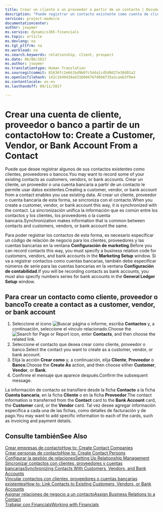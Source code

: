 ```yaml
---
title: Crear un cliente o un proveedor a partir de un contacto | Documentos de Microsoft
description: "Puede registrar un contacto existente como cuenta de cliente, proveedor o banco usando datos existentes y especificando una relación de negocio."
services: project-madeira
documentationcenter: 
author: jswymer
ms.service: dynamics365-financials
ms.topic: article
ms.devlang: na
ms.tgt_pltfrm: na
ms.workload: na
ms.search.keywords: relationship, client, prospect
ms.date: 06/06/2017
ms.author: jswymer
ms.translationtype: Human Translation
ms.sourcegitcommit: 81636fc2e661bd9b07c54da1cd5d0d27e30d01a2
ms.openlocfilehash: 142c1649438ad31b604767d6b6f35a1caeb3f9e4
ms.contentlocale: es-es
ms.lasthandoff: 09/11/2017

---
```

# <a name="how-to-create-a-customer-vendor-or-bank-account-from-a-contact"></a><span data-ttu-id="04a0e-103">Crear una cuenta de cliente, proveedor o banco a partir de un contacto</span><span class="sxs-lookup"><span data-stu-id="04a0e-103">How to: Create a Customer, Vendor, or Bank Account From a Contact</span></span>
<span data-ttu-id="04a0e-104">Puede que desee registrar algunos de sus contactos existentes como clientes, proveedores o bancos.</span><span class="sxs-lookup"><span data-stu-id="04a0e-104">You may want to record some of your existing contacts as customers, vendors, or bank accounts.</span></span> <span data-ttu-id="04a0e-105">Crear un cliente, un proveedor o una cuenta bancaria a partir de un contacto le permite usar datos existentes.</span><span class="sxs-lookup"><span data-stu-id="04a0e-105">Creating a customer, vendor, or bank account from a contact enables you use existing data.</span></span> <span data-ttu-id="04a0e-106">Al crear un cliente, proveedor o cuenta bancaria de esta forma, se sincroniza con el contacto.</span><span class="sxs-lookup"><span data-stu-id="04a0e-106">When you create a customer, vendor, or bank account this way, it is synchronized with the contact.</span></span> <span data-ttu-id="04a0e-107">La sincronización unifica la información que es común entre los contactos y los clientes, los proveedores o la cuenta bancaria.</span><span class="sxs-lookup"><span data-stu-id="04a0e-107">Synchronization makes information that is common between contacts and customers, vendors, or bank account the same.</span></span>

<span data-ttu-id="04a0e-108">Para poder registrar los contactos de esta forma, es necesario especificar un código de relación de negocio para los clientes, proveedores y las cuentas bancarias en la ventana **Configuración de marketing**.</span><span class="sxs-lookup"><span data-stu-id="04a0e-108">Before you can record contacts this way, you must specify a business relation code for customers, vendors, and bank accounts in the **Marketing Setup** window.</span></span> <span data-ttu-id="04a0e-109">Si va a registrar contactos como cuentas bancarias, también debe especificar números de serie para las cuentas bancarias en la ventana **Configuración de contabilidad**.</span><span class="sxs-lookup"><span data-stu-id="04a0e-109">If you will be recording contacts as bank accounts, you must also specify numbers series for bank accounts in the **General Ledger Setup** window.</span></span>

## <a name="to-create-a-contact-as-a-customer-vendor-or-bank-account"></a><span data-ttu-id="04a0e-110">Para crear un contacto como cliente, proveedor o banco</span><span class="sxs-lookup"><span data-stu-id="04a0e-110">To create a contact as a customer, vendor, or bank account</span></span>
1. <span data-ttu-id="04a0e-111">Seleccione el icono ![Buscar página o informe](media/ui-search/search_small.png "icono Buscar página o informe"), escriba **Contactos** y, a continuación, seleccione el vínculo relacionado.</span><span class="sxs-lookup"><span data-stu-id="04a0e-111">Choose the ![Search for Page or Report](media/ui-search/search_small.png "Search for Page or Report icon") icon, enter **Contacts**, and then choose the related link.</span></span>
2. <span data-ttu-id="04a0e-112">Seleccione el contacto que desea crear como cliente, proveedor o banco.</span><span class="sxs-lookup"><span data-stu-id="04a0e-112">Select the contact you want to create as a customer, vendor, or bank account.</span></span>
3. <span data-ttu-id="04a0e-113">Elija la acción **Crear como** y, a continuación, elija **Cliente**, **Proveedor** o **Banco**.</span><span class="sxs-lookup"><span data-stu-id="04a0e-113">Choose the **Create As** action, and then choose either **Customer**, **Vendor**, or **Bank**.</span></span>
4. <span data-ttu-id="04a0e-114">Confirme el mensaje que aparece después.</span><span class="sxs-lookup"><span data-stu-id="04a0e-114">Confirm the subsequent message.</span></span>

<span data-ttu-id="04a0e-115">La información de contacto se transfiere desde la ficha **Contacto** a la ficha **Cuenta bancaria**, en la ficha **Cliente** o en la ficha **Proveedor**.</span><span class="sxs-lookup"><span data-stu-id="04a0e-115">The contact information is transferred from the **Contact** card to the **Bank Account** card, the **Customer** card, or the **Vendor** card.</span></span> <span data-ttu-id="04a0e-116">Tal vez desee agregar información específica a cada una de las fichas, como detalles de facturación y de pago.</span><span class="sxs-lookup"><span data-stu-id="04a0e-116">You may want to add specific information to each of the cards, such as invoicing and payment details.</span></span>

## <a name="see-also"></a><span data-ttu-id="04a0e-117">Consulte también</span><span class="sxs-lookup"><span data-stu-id="04a0e-117">See Also</span></span>
[<span data-ttu-id="04a0e-118">Crear empresas de contacto</span><span class="sxs-lookup"><span data-stu-id="04a0e-118">How to: Create Contact Companies</span></span>](marketing-create-contact-companies.md)  
[<span data-ttu-id="04a0e-119">Crear personas de contacto</span><span class="sxs-lookup"><span data-stu-id="04a0e-119">How to: Create Contact Persons</span></span>](marketing-create-contact-persons.md)  
[<span data-ttu-id="04a0e-120">Configurar la gestión de relaciones</span><span class="sxs-lookup"><span data-stu-id="04a0e-120">Setting Up Relationship Management</span></span>](marketing-setup-marketing.md)  
[<span data-ttu-id="04a0e-121">Sincronizar contactos con clientes, proveedores y cuentas bancarias</span><span class="sxs-lookup"><span data-stu-id="04a0e-121">Synchronizing Contacts With Customers, Vendors, and Bank Accounts</span></span>](marketing-synchronize-contacts-customers-vendors-bank-accounts.md)  
[<span data-ttu-id="04a0e-122">Vincular contactos con clientes, proveedores o cuentas bancarias existentes</span><span class="sxs-lookup"><span data-stu-id="04a0e-122">How to: Link Contacts to Existing Customers, Vendors, or Bank Accounts</span></span>](marketing-how-link-contact.md)  
[<span data-ttu-id="04a0e-123">Asignar relaciones de negocio a un contacto</span><span class="sxs-lookup"><span data-stu-id="04a0e-123">Assign Business Relations to a Contact</span></span>](marketing-business-relations.md#AssignBusRelContact)  
[<span data-ttu-id="04a0e-124">Trabajar con Financials</span><span class="sxs-lookup"><span data-stu-id="04a0e-124">Working with Financials</span></span>](ui-work-product.md)

